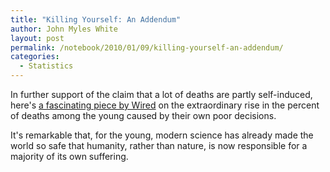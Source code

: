 ```yaml
---
title: "Killing Yourself: An Addendum"
author: John Myles White
layout: post
permalink: /notebook/2010/01/09/killing-yourself-an-addendum/
categories:
  - Statistics
---
```


In further support of the claim that a lot of deaths are partly self-induced, here's [a fascinating piece by Wired](http://www.wired.com/techbiz/people/magazine/17-10/ff_smartlist_keeney) on the extraordinary rise in the percent of deaths among the young caused by their own poor decisions.

It's remarkable that, for the young, modern science has already made the world so safe that humanity, rather than nature, is now responsible for a majority of its own suffering.
